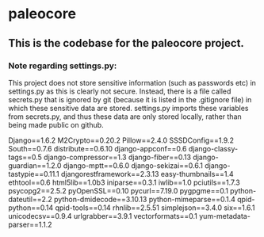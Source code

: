 paleocore
=========

## This is the codebase for the paleocore project.

### Note regarding settings.py:

This project does not store sensitive information (such as passwords etc) in settings.py as this is clearly not secure.  Instead, there is a file called secrets.py that is ignored by git (because it is listed in the .gitignore file) in which these sensitive data are stored.  settings.py imports these variables from secrets.py, and thus these data are only stored locally, rather than being made public on github. 

Django==1.6.2
M2Crypto==0.20.2
Pillow==2.4.0
SSSDConfig==1.9.2
South==0.7.6
distribute==0.6.10
django-appconf==0.6
django-classy-tags==0.5
django-compressor==1.3
django-fiber==0.13
django-guardian==1.2.0
django-mptt==0.6.0
django-sekizai==0.6.1
django-tastypie==0.11.1
djangorestframework==2.3.13
easy-thumbnails==1.4
ethtool==0.6
html5lib==1.0b3
iniparse==0.3.1
iwlib==1.0
pciutils==1.7.3
psycopg2==2.5.2
pyOpenSSL==0.10
pycurl==7.19.0
pygpgme==0.1
python-dateutil==2.2
python-dmidecode==3.10.13
python-mimeparse==0.1.4
qpid-python==0.14
qpid-tools==0.14
rhnlib==2.5.51
simplejson==3.4.0
six==1.6.1
unicodecsv==0.9.4
urlgrabber==3.9.1
vectorformats==0.1
yum-metadata-parser==1.1.2